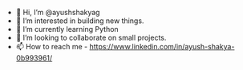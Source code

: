 - 👋 Hi, I’m @ayushshakyag
- 👀 I’m interested in building new things.
- 🌱 I’m currently learning Python  
- 💞️ I’m looking to collaborate on small projects.
- 📫 How to reach me - https://www.linkedin.com/in/ayush-shakya-0b993961/

<!---
ayushshakyag/ayushshakyag is a ✨ special ✨ repository because its `README.md` (this file) appears on your GitHub profile.
You can click the Preview link to take a look at your changes.
--->

